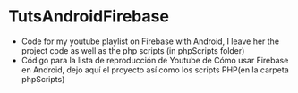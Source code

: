 # TutsAndroidFirebase

- Code for my youtube playlist on Firebase with Android, I leave her the project code as well as the php scripts (in phpScripts folder)
- Código para la lista de reproducción de Youtube de Cómo usar Firebase en Android, dejo aquí el proyecto así como los scripts PHP(en la carpeta phpScripts)
